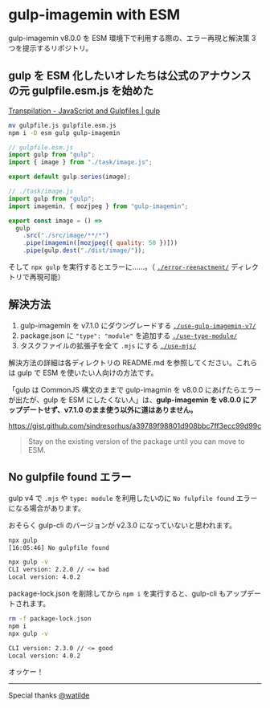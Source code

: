# gulp-imagemin with ESM

gulp-imagemin v8.0.0 を ESM 環境下で利用する際の、エラー再現と解決策 3 つを提示するリポジトリ。

## gulp を ESM 化したいオレたちは公式のアナウンスの元 gulpfile.esm.js を始めた

[Transpilation - JavaScript and Gulpfiles | gulp](https://gulpjs.com/docs/en/getting-started/javascript-and-gulpfiles#transpilation)

```zsh
mv gulpfile.js gulpfile.esm.js
npm i -D esm gulp gulp-imagemin
```

```js
// gulpfile.esm.js
import gulp from "gulp";
import { image } from "./task/image.js";

export default gulp.series(image);
```

```js
// ./task/image.js
import gulp from "gulp";
import imagemin, { mozjpeg } from "gulp-imagemin";

export const image = () =>
  gulp
    .src("./src/image/**/*")
    .pipe(imagemin([mozjpeg({ quality: 50 })]))
    .pipe(gulp.dest("./dist/image/"));
```

そして `npx gulp` を実行するとエラーに……。（ [`./error-reenactment/`](./error-reenactment/) ディレクトリで再現可能）

## 解決方法

1. gulp-imagemin を v7.1.0 にダウングレードする [`./use-gulp-imagemin-v7/`](./use-gulp-imagemin-v7/)
2. package.json に `"type": "module"` を追加する [`./use-type-module/`](./use-type-module/)
3. タスクファイルの拡張子を全て `.mjs` にする [`./use-mjs/`](./use-mjs)

解決方法の詳細は各ディレクトリの README.md を参照してください。これらは gulp で ESM を使いたい人向けの方法です。

「gulp は CommonJS 構文のままで gulp-imagmin を v8.0.0 にあげたらエラーが出たが、gulp を ESM にしたくない人」は、**gulp-imagemin を v8.0.0 にアップデートせず、v7.1.0 のまま使う以外に道はありません。**

https://gist.github.com/sindresorhus/a39789f98801d908bbc7ff3ecc99d99c

> Stay on the existing version of the package until you can move to ESM.

## No gulpfile found エラー

gulp v4 で `.mjs` や `type: module` を利用したいのに `No fulpfile found` エラーになる場合があります。

おそらく gulp-cli のバージョンが v2.3.0 になっていないと思われます。

```zsh
npx gulp
[16:05:46] No gulpfile found

npx gulp -v
CLI version: 2.2.0 // <= bad
Local version: 4.0.2
```

package-lock.json を削除してから `npm i` を実行すると、gulp-cli もアップデートされます。

```zsh
rm -f package-lock.json
npm i
npx gulp -v

CLI version: 2.3.0 // <= good
Local version: 4.0.2
```

オッケー！

---

Special thanks [@watilde](https://github.com/watilde)

